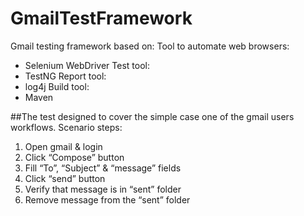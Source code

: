 # GmailTestFramework
Gmail testing framework based on:
Tool to automate web browsers:
- Selenium WebDriver
Test tool:
- TestNG
Report tool:
- log4j
Build tool:
- Maven

##The test designed to cover the simple case one of the gmail users workflows. Scenario steps:
1. Open gmail & login
2. Click “Compose” button
3. Fill “To”, “Subject” & “message” fields
4. Click “send” button
5. Verify that message is in “sent” folder
6. Remove message from the “sent” folder